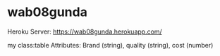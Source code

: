# wab08gunda
Heroku Server: https://wab08gunda.herokuapp.com/

my class:table  Attributes: Brand (string), quality (string), cost (number) 